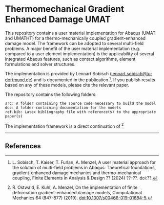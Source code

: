 # Thermomechanical Gradient Enhanced Damage UMAT
This repository contains a user material implementation for Abaqus (UMAT and UMATHT) for a thermo-mechanically coupled gradient-enhanced damage model. The framework can be adopted to several multi-field problems. 
A major benefit of the user material implementation (e.g. compared to a user element implementation) is the applicability of several integrated Abaqus features, such as contact algorithms, element formulations and solver structures. 

The implementation is provided by Lennart Sobisch (<lennart.sobisch@tu-dortmund.de>) and is documented in the publication [^1].
If you publish results based on any of these models, please cite the relevant paper.

The repository contains the following folders:

    src: A folder containing the source code necessary to build the model
    doc: A folder containing documentation for the models
    ref.bib: Latex bibliography file with reference(s) to the appropriate paper(s)

The implementation framework is a direct continuation of [^2]

---
## References
[^1]: L. Sobisch, T. Kaiser, T. Furlan, A. Menzel, A user material approach for the solution of multi-field problems in Abaqus: Theoretical foundations, gradient-enhanced damage mechanics and thermo-mechanical coupling, Finite Elements in Analysis & Design ?? (2024) ??-??. doi:??.
[^2]: R. Ostwald, E. Kuhl, A. Menzel, On the implementation of finite deformation gradient-enhanced damage models, Computational Mechanics 64 (847-877) (2019). <doi:10.1007/s00466-019-01684-5>.
